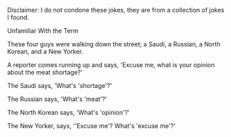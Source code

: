 Disclaimer: I do not condone these jokes, they are from a collection of jokes I found.

Unfamiliar With the Term

These four guys were walking down the street; a Saudi, a Russian, a North Korean, and a New Yorker. 

A reporter comes running up and says, 'Excuse me, what is your opinion about the meat shortage?'

The Saudi says, 'What's 'shortage'?'

The Russian says, 'What's 'meat'?'

The North Korean says, 'What's 'opinion'?'

The New Yorker, says, ''Excuse me'? What's 'excuse me'?'

